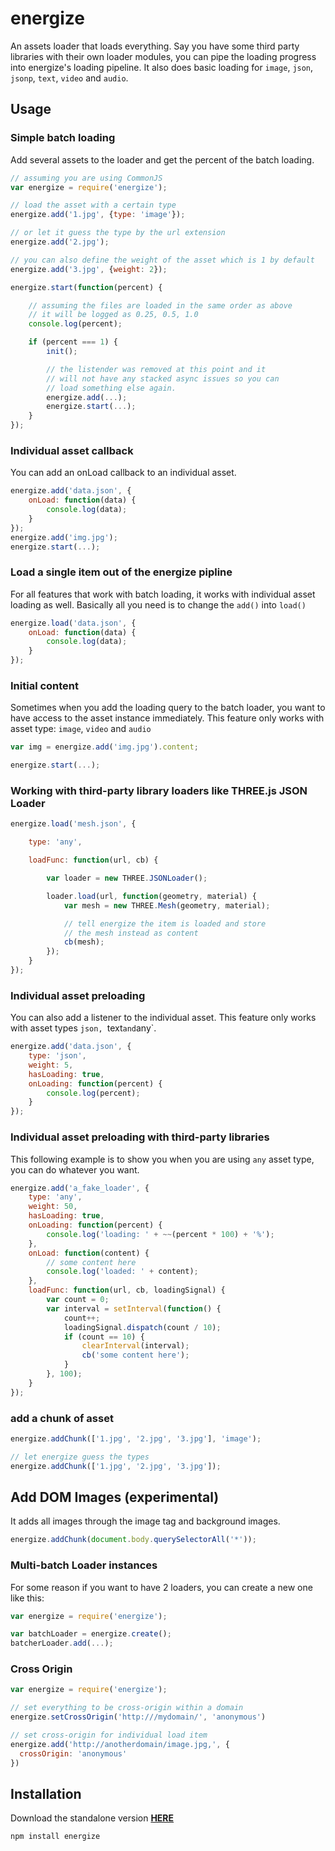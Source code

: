 # energize
An assets loader that loads everything. Say you have some third party libraries with their own loader modules, you can pipe the loading progress into energize's loading pipeline. It also does basic loading for `image`, `json`, `jsonp`, `text`, `video` and `audio`.

## Usage


### Simple batch loading

Add several assets to the loader and get the percent of the batch loading.

```js
// assuming you are using CommonJS
var energize = require('energize');

// load the asset with a certain type
energize.add('1.jpg', {type: 'image'});

// or let it guess the type by the url extension
energize.add('2.jpg');

// you can also define the weight of the asset which is 1 by default
energize.add('3.jpg', {weight: 2});

energize.start(function(percent) {

    // assuming the files are loaded in the same order as above
    // it will be logged as 0.25, 0.5, 1.0
    console.log(percent);

    if (percent === 1) {
        init();

        // the listender was removed at this point and it
        // will not have any stacked async issues so you can
        // load something else again.
        energize.add(...);
        energize.start(...);
    }
});

```

### Individual asset callback
You can add an onLoad callback to an individual asset.
```js
energize.add('data.json', {
    onLoad: function(data) {
        console.log(data);
    }
});
energize.add('img.jpg');
energize.start(...);

```

### Load a single item out of the energize pipline
For all features that work with batch loading, it works with individual asset loading as well. Basically all you need is to change the `add()` into `load()`
```js
energize.load('data.json', {
    onLoad: function(data) {
        console.log(data);
    }
});

```

### Initial content
Sometimes when you add the loading query to the batch loader, you want to have access to the asset instance immediately. This feature only works with asset type: `image`, `video` and `audio`
```js
var img = energize.add('img.jpg').content;

energize.start(...);

```

### Working with third-party library loaders like THREE.js JSON Loader
```js
energize.load('mesh.json', {

    type: 'any',

    loadFunc: function(url, cb) {

        var loader = new THREE.JSONLoader();

        loader.load(url, function(geometry, material) {
            var mesh = new THREE.Mesh(geometry, material);

            // tell energize the item is loaded and store
            // the mesh instead as content
            cb(mesh);
        });
    }
});

```

### Individual asset preloading
You can also add a listener to the individual asset. This feature only works with asset types `json, `text` and `any`.
```js
energize.add('data.json', {
    type: 'json',
    weight: 5,
    hasLoading: true,
    onLoading: function(percent) {
        console.log(percent);
    }
});
```

### Individual asset preloading with third-party libraries
This following example is to show you when you are using `any` asset type, you can do whatever you want.
```js
energize.add('a_fake_loader', {
    type: 'any',
    weight: 50,
    hasLoading: true,
    onLoading: function(percent) {
        console.log('loading: ' + ~~(percent * 100) + '%');
    },
    onLoad: function(content) {
        // some content here
        console.log('loaded: ' + content);
    },
    loadFunc: function(url, cb, loadingSignal) {
        var count = 0;
        var interval = setInterval(function() {
            count++;
            loadingSignal.dispatch(count / 10);
            if (count == 10) {
                clearInterval(interval);
                cb('some content here');
            }
        }, 100);
    }
});
```

### add a chunk of asset
```js
energize.addChunk(['1.jpg', '2.jpg', '3.jpg'], 'image');

// let energize guess the types
energize.addChunk(['1.jpg', '2.jpg', '3.jpg']);
```

## Add DOM Images (experimental)
It adds all images through the image tag and background images.
```js
energize.addChunk(document.body.querySelectorAll('*'));
```

### Multi-batch Loader instances
For some reason if you want to have 2 loaders, you can create a new one like this:
```js
var energize = require('energize');

var batchLoader = energize.create();
batcherLoader.add(...);

```

### Cross Origin
```js
var energize = require('energize');

// set everything to be cross-origin within a domain
energize.setCrossOrigin('http:///mydomain/', 'anonymous')

// set cross-origin for individual load item
energize.add('http://anotherdomain/image.jpg,', {
  crossOrigin: 'anonymous'
})

```

## Installation
Download the standalone version **[HERE](https://raw.githubusercontent.com/warrengalyen/energize/master/dist/energize.js)**

`npm install energize`
